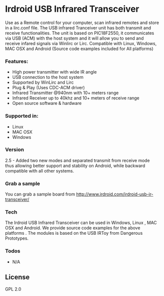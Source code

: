 # Irdroid USB Infrared Transceiver

Use as a Remote control for your computer, scan infrared remotes and store in a lirc.conf file. The USB infrared Tranceiver unit has both transmit and receive functionalities. The unit is based on PIC18F2550, it communicates via USB (ACM) with the host system and it will allow you to send and receive infared signals via Winlirc or Lirc. Compatible with Linux, Windows, MAC OSX and Android (Source code examples included for All platforms)

### Features:

- High power transmitter with wide IR angle
- USB connection to the host system
- Supported by WinLirc and Lirc
- Plug & Play (Uses CDC-ACM driver)
- Infrared Transmitter @940nm with 10+ meters range
- Infrared Receiver up to 40khz and 10+ meters of receive range
- Open source software & hardware

### Supported in:
- Linux
- MAC OSX
- Windows

### Version
2.5 - Added two new modes and separated transmit from receive mode thus allowing better support and stability on Android, while backward compatible with all other systems.
### Grab a sample

You can grab a sample board from http://www.irdroid.com/irdroid-usb-ir-transceiver/
### Tech

The Irdroid USB Infrared Transceiver can be used in Windows, Linux , MAC OSX and Android. We provide source code examples for the above platforms . The modules is based on the USB IRToy from Dangerous Prototypes.

### Todos

 - N/A

License
----
GPL 2.0
